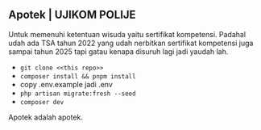 ## Apotek | UJIKOM POLIJE

Untuk memenuhi ketentuan wisuda yaitu sertifikat kompetensi. Padahal udah ada TSA tahun 2022 yang udah nerbitkan sertifikat kompetensi juga sampai tahun 2025 tapi gatau kenapa disuruh lagi jadi yaudah lah.

- ```git clone <<this repo>>```
- ```composer install && pnpm install```
- copy .env.example jadi .env 
- ```php artisan migrate:fresh --seed```
- ```composer dev```

Apotek adalah apotek.
